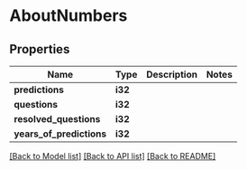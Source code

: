 # AboutNumbers

## Properties

Name | Type | Description | Notes
------------ | ------------- | ------------- | -------------
**predictions** | **i32** |  | 
**questions** | **i32** |  | 
**resolved_questions** | **i32** |  | 
**years_of_predictions** | **i32** |  | 

[[Back to Model list]](../README.md#documentation-for-models) [[Back to API list]](../README.md#documentation-for-api-endpoints) [[Back to README]](../README.md)


